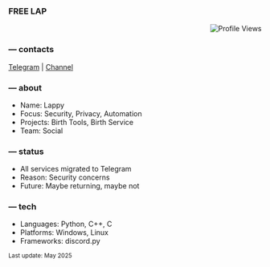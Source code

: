 ### FREE LAP 

<p align="right">
  <img src="https://komarev.com/ghpvc/?username=lapwtf&style=flat-square&color=grey" alt="Profile Views"/>
</p>

### ― contacts
[Telegram](https://t.me/eatmyinsides) | [Channel](https://t.me/fedwatched)

### ― about
- Name: Lappy
- Focus: Security, Privacy, Automation
- Projects: Birth Tools, Birth Service
- Team: Social

### ― status
- All services migrated to Telegram
- Reason: Security concerns
- Future: Maybe returning, maybe not

### ― tech
- Languages: Python, C++, C
- Platforms: Windows, Linux
- Frameworks: discord.py

<sub>Last update: May 2025</sub>
